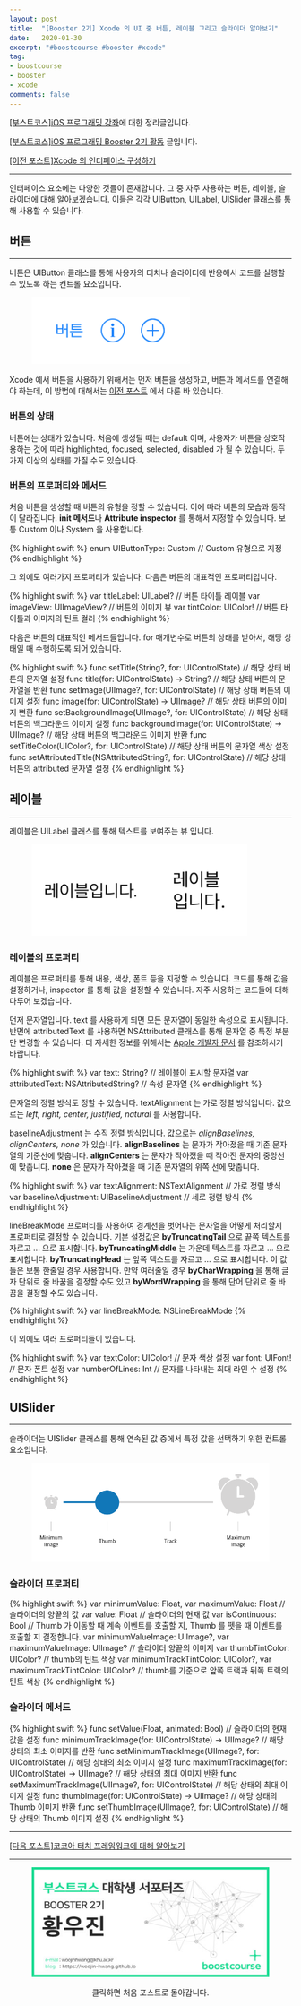 ```yaml
---
layout: post
title:  "[Booster 2기] Xcode 의 UI 중 버튼, 레이블 그리고 슬라이더 알아보기"
date:   2020-01-30
excerpt: "#boostcourse #booster #xcode"
tag:
- boostcourse
- booster
- xcode
comments: false
---
```


[[부스트코스]iOS 프로그래밍 강좌](https://www.edwith.org/boostcourse-ios/)에 대한 정리글입니다.

[[부스트코스]iOS 프로그래밍 Booster 2기 활동](https://woojin-hwang.github.io/boostcourse-ios/) 글입니다.

[[이전 포스트]Xcode 의 인터페이스 구성하기](https://woojin-hwang.github.io/xcode-interface/)

---

인터페이스 요소에는 다양한 것들이 존재합니다. 그 중 자주 사용하는 버튼, 레이블, 슬라이더에 대해 알아보겠습니다. 이들은 각각 UIButton,  UILabel, UISlider 클래스를 통해 사용할 수 있습니다.

## 버튼

---

버튼은 UIButton 클래스를 통해 사용자의 터치나 슬라이더에 반응해서 코드를 실행할 수 있도록 하는 컨트롤 요소입니다.

<figure>
  <a href="https://raw.githubusercontent.com/woojin-hwang/woojin-hwang.github.io/master/_posts/img/boostcourse/button.png"><img src="https://raw.githubusercontent.com/woojin-hwang/woojin-hwang.github.io/master/_posts/img/boostcourse/button.png"></a>
</figure>

Xcode 에서 버튼을 사용하기 위해서는 먼저 버튼을 생성하고, 버튼과 메서드를 연결해야 하는데, 이 방법에 대해서는 [이전 포스트](https://woojin-hwang.github.io/xcode-interface/) 에서 다룬 바 있습니다.

### 버튼의 상태

버튼에는 상태가 있습니다. 처음에 생성될 때는 default 이며, 사용자가 버튼을 상호작용하는 것에 따라 highlighted, focused, selected, disabled 가 될 수 있습니다. 두 가지 이상의 상태를 가질 수도 있습니다.

### 버튼의 프로퍼티와 메서드

처음 버튼을 생성할 때 버튼의 유형을 정할 수 있습니다. 이에 따라 버튼의 모습과 동작이 달라집니다. **init 메서드**나 **Attribute inspector** 를 통해서 지정할 수 있습니다. 보통 Custom 이나 System 을 사용합니다.

{% highlight swift %}
enum UIButtonType: Custom // Custom 유형으로 지정
{% endhighlight %}

그 외에도 여러가지 프로퍼티가 있습니다. 다음은 버튼의 대표적인 프로퍼티입니다.

{% highlight swift %}
var titleLabel: UILabel? // 버튼 타이틀 레이블
var imageView: UIImageView? // 버튼의 이미지 뷰
var tintColor: UIColor! // 버튼 타이틀과 이미지의 틴트 컬러
{% endhighlight %}

다음은 버튼의 대표적인 메서드들입니다. for 매개변수로 버튼의 상태를 받아서, 해당 상태일 때 수행하도록 되어 있습니다.

{% highlight swift %}
func setTitle(String?, for: UIControlState) // 해당 상태 버튼의 문자열 설정
func title(for: UIControlState) -> String? // 해당 상태 버튼의 문자열을 반환
func setImage(UIImage?, for: UIControlState) // 해당 상태 버튼의 이미지 설정
func image(for: UIControlState) -> UIImage? // 해당 상태 버튼의 이미지 변환
func setBackgroundImage(UIImage?, for: UIControlState) // 해당 상태 버튼의 백그라운드 이미지 설정
func backgroundImage(for: UIControlState) -> UIImage? // 해당 상태 버튼의 백그라운드 이미지 반환
func setTitleColor(UIColor?, for: UIControlState) // 해당 상태 버튼의 문자열 색상 설정
func setAttributedTitle(NSAttributedString?, for: UIControlState) // 해당 상태 버튼의 attributed 문자열 설정
{% endhighlight %}

## 레이블

---

레이블은 UILabel 클래스를 통해 텍스트를 보여주는 뷰 입니다.

<figure>
  <a href="https://raw.githubusercontent.com/woojin-hwang/woojin-hwang.github.io/master/_posts/img/boostcourse/label.png"><img src="https://raw.githubusercontent.com/woojin-hwang/woojin-hwang.github.io/master/_posts/img/boostcourse/label.png"></a>
</figure>

### 레이블의 프로퍼티

레이블은 프로퍼티를 통해 내용, 색상, 폰트 등을 지정할 수 있습니다. 코드를 통해 값을 설정하거나, inspector 를 통해 값을 설정할 수 있습니다. 자주 사용하는 코드들에 대해 다루어 보겠습니다.

먼저 문자열입니다. text 를 사용하게 되면 모든 문자열이 동일한 속성으로 표시됩니다. 반면에 attributedText 를 사용하면 NSAttributed 클래스를 통해 문자열 중 특정 부분만 변경할 수 있습니다. 더 자세한 정보를 위해서는 [Apple 개발자 문서](https://developer.apple.com/documentation/foundation/nsattributedstring) 를 참조하시기 바랍니다.

{% highlight swift %}
var text: String? // 레이블이 표시할 문자열
var attributedText: NSAttributedString? // 속성 문자열
{% endhighlight %}

문자열의 정렬 방식도 정할 수 있습니다. textAlignment 는 가로 정렬 방식입니다. 값으로는 *left, right, center, justified, natural* 를 사용합니다.

baselineAdjustment 는 수직 정렬 방식입니다. 값으로는 *alignBaselines, alignCenters, none* 가 있습니다. **alignBaselines** 는 문자가 작아졌을 때 기존 문자열의 기준선에 맞춥니다. **alignCenters** 는 문자가 작아졌을 때 작아진 문자의 중앙선에 맞춥니다. **none** 은 문자가 작아졌을 때 기존 문자열의 위쪽 선에 맞춥니다.

{% highlight swift %}
var textAlignment: NSTextAlignment // 가로 정렬 방식
var baselineAdjustment: UIBaselineAdjustment // 세로 정렬 방식
{% endhighlight %}

lineBreakMode 프로퍼티를 사용하여 경계선을 벗어나는 문자열을 어떻게 처리할지 프로퍼티로 결정할 수 있습니다. 기본 설정값은 **byTruncatingTail** 으로 끝쪽 텍스트를 자르고 ... 으로 표시합니다. **byTruncatingMiddle** 는 가운데 텍스트를 자르고 ... 으로 표시합니다. **byTruncatingHead** 는 앞쪽 텍스트를 자르고 ... 으로 표시합니다. 이 값들은 보통 한줄일 경우 사용합니다. 만약 여러줄일 경우 **byCharWrapping** 을 통해 글자 단위로 줄 바꿈을 결정할 수도 있고 **byWordWrapping** 을 통해 단어 단위로 줄 바꿈을 결정할 수도 있습니다.

{% highlight swift %}
var lineBreakMode: NSLineBreakMode
{% endhighlight %}

이 외에도 여러 프로퍼티들이 있습니다.

{% highlight swift %}
var textColor: UIColor! // 문자 색상 설정
var font: UIFont! // 문자 폰트 설정
var numberOfLines: Int // 문자를 나타내는 최대 라인 수 설정
{% endhighlight %}

## UISlider

---

슬라이더는 UISlider 클래스를 통해 연속된 값 중에서 특정 값을 선택하기 위한 컨트롤 요소입니다.

<figure>
  <a href="https://raw.githubusercontent.com/woojin-hwang/woojin-hwang.github.io/master/_posts/img/boostcourse/slider.png"><img src="https://raw.githubusercontent.com/woojin-hwang/woojin-hwang.github.io/master/_posts/img/boostcourse/slider.png"></a>
</figure>

### 슬라이더 프로퍼티

{% highlight swift %}
var minimumValue: Float, var maximumValue: Float // 슬라이더의 양끝의 값
var value: Float // 슬라이더의 현재 값
var isContinuous: Bool // Thumb 가 이동할 때 계속 이벤트를 호출할 지, Thumb 를 뗏을 때 이벤트를 호출할 지 결정합니다.
var minimumValueImage: UIImage?, var maximumValueImage: UIImage? // 슬라이더 양끝의 이미지
var thumbTintColor: UIColor? // thumb의 틴트 색상
var minimumTrackTintColor: UIColor?, var maximumTrackTintColor: UIColor? // thumb를 기준으로 앞쪽 트랙과 뒤쪽 트랙의 틴트 색상
{% endhighlight %}

### 슬라이더 메서드

{% highlight swift %}
func setValue(Float, animated: Bool) // 슬라이더의 현재 값을 설정
func minimumTrackImage(for: UIControlState) -> UIImage? // 해당 상태의 최소 이미지를 반환
func setMinimumTrackImage(UIImage?, for: UIControlState) // 해당 상태의 최소 이미지 설정
func maximumTrackImage(for: UIControlState) -> UIImage? // 해당 상태의 최대 이미지 반환
func setMaximumTrackImage(UIImage?, for: UIControlState) // 해당 상태의 최대 이미지 설정
func thumbImage(for: UIControlState) -> UIImage? // 해당 상태의 Thumb 이미지 반환
func setThumbImage(UIImage?, for: UIControlState) // 해당 상태의 Thumb 이미지 설정
{% endhighlight %}

---

[[다음 포스트]코코아 터치 프레임워크에 대해 알아보기](https://woojin-hwang.github.io/xcode-cocoa/)

---

<figure>
  <a href="https://woojin-hwang.github.io/boostcourse-ios/"><img src="https://raw.githubusercontent.com/woojin-hwang/woojin-hwang.github.io/master/_posts/img/boostcourse/tag.jpg"></a>
</figure>
<center>클릭하면 처음 포스트로 돌아갑니다.</center>
